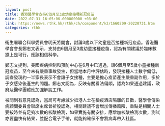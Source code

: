 ```yaml
---
layout: post
title: 香港醫學會支持6個月至3歲幼童接種新冠疫苗
date: 2022-07-31 16:05:06.000000000 +08:00
link: https://news.rthk.hk/rthk/ch/component/k2/1660209-20220731.htm
categories: rthk
---
```


衞生署聯合科學委員會明天將開會，討論3歲以下幼童是否接種新冠疫苗。香港醫學會會長鄭志文表示，支持由6個月至3歲幼童接種疫苗，認為有關建議於臨床數據上是可行，應該相信科學。

鄭志文提到，美國疾病控制和預防中心在6月中已通過，讓6個月至5歲小童接種新冠疫苗，至今未有嚴重事故發生，但當地本月中評估時，發現接種人士數字偏低，調查發現約一半家長表示不會讓子女接種，主要是擔心疫苗產生嚴重副作用，多於子女感染後產生的問題。鄭志文認為，反映有關看法偏頗，認為如果通過建議，政府及醫學團體應加強解說工作。

被問到有意見認為，當局可考慮減少抵港人士在檢疫酒店隔離的日數，醫學會傳染病顧問委員會聯席主席曾祈殷認為，相關建議不會增加傳播風險，重點是相關人士要按時並有足夠次數的核酸檢測，如果實施有關安排，應增加核酸檢測次數，測試亦要盡快有結果，並配合電子手帶，就能夠確保不會將病毒帶入社區。
